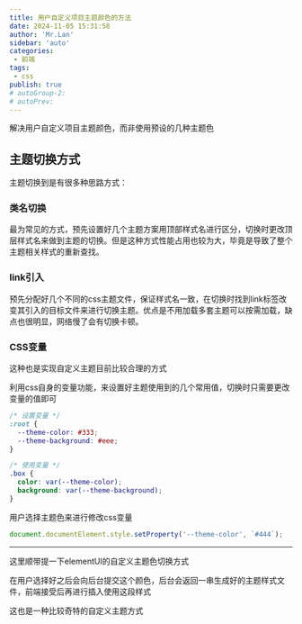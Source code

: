 ```yaml
--- 
title: 用户自定义项目主题颜色的方法
date: 2024-11-05 15:31:58
author: 'Mr.Lan'
sidebar: 'auto'
categories: 
 - 前端
tags: 
 - css
publish: true
# autoGroup-2: 
# autoPrev: 
---
```


解决用户自定义项目主题颜色，而非使用预设的几种主题色

## 主题切换方式

主题切换到是有很多种思路方式：

### 类名切换

最为常见的方式，预先设置好几个主题方案用顶部样式名进行区分，切换时更改顶层样式名来做到主题的切换。但是这种方式性能占用也较为大，毕竟是导致了整个主题相关样式的重新查找。

### link引入

预先分配好几个不同的css主题文件，保证样式名一致，在切换时找到link标签改变其引入的目标文件来进行切换主题。优点是不用加载多套主题可以按需加载，缺点也很明显，网络慢了会有切换卡顿。

### CSS变量

这种也是实现自定义主题目前比较合理的方式

利用css自身的变量功能，来设置好主题使用到的几个常用值，切换时只需要更改变量的值即可

``` css
/* 设置变量 */
:root {
  --theme-color: #333;
  --theme-background: #eee;
}

/* 使用变量 */
.box {
  color: var(--theme-color);
  background: var(--theme-background);
}
```

用户选择主题色来进行修改css变量

``` js
document.documentElement.style.setProperty('--theme-color', `#444`);
```

---
这里顺带提一下elementUI的自定义主题色切换方式

在用户选择好之后会向后台提交这个颜色，后台会返回一串生成好的主题样式文件，前端接受后再进行插入使用这段样式

这也是一种比较奇特的自定义主题方式